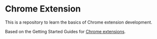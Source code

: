 # Chrome Extension

This is a repository to learn the basics of Chrome extension development.

Based on the Getting Started Guides for [Chrome extensions](https://developer.chrome.com/docs/extensions/).

